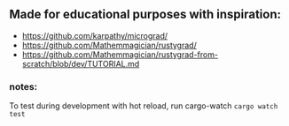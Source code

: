 ## Made for educational purposes with inspiration:

- https://github.com/karpathy/micrograd/
- https://github.com/Mathemmagician/rustygrad/
- https://github.com/Mathemmagician/rustygrad-from-scratch/blob/dev/TUTORIAL.md

### notes:

To test during development with hot reload, run cargo-watch
`cargo watch test`
